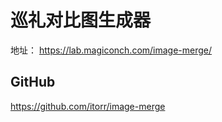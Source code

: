# 巡礼对比图生成器

地址： https://lab.magiconch.com/image-merge/


## GitHub
https://github.com/itorr/image-merge